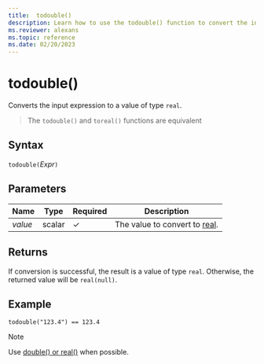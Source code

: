 ```yaml
---
title:  todouble()
description: Learn how to use the todouble() function to convert the input expression to a value of type `real`.
ms.reviewer: alexans
ms.topic: reference
ms.date: 02/20/2023
---
```

# todouble()

Converts the input expression to a value of type `real`.

> The `todouble()` and `toreal()` functions are equivalent

## Syntax

`todouble(`*Expr*`)`

## Parameters

| Name | Type | Required | Description |
|--|--|--|--|
| *value* | scalar | &check; | The value to convert to [real](scalar-data-types/real.md).|

## Returns

If conversion is successful, the result is a value of type `real`. Otherwise, the returned value will be `real(null)`.

## Example

```kusto
todouble("123.4") == 123.4
```

> [!NOTE]
> Use [double() or real()](./scalar-data-types/real.md) when possible.
